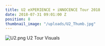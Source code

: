```yaml
---
title: U2 eXPERIENCE + iNNOCENCE Tour 2018
date: 2018-07-31 09:01:00 Z
position: 8
thumbnail_image: "/uploads/U2_Thumb.jpg"
---
```


![U2.png](/uploads/U2.png)
U2 Tour Visuals